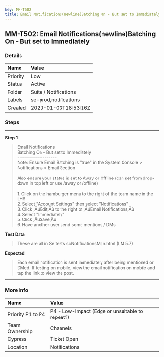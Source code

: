 ```yaml
---
key: MM-T502
title: Email Notifications(newline)Batching On - But set to Immediately
---
```


## MM-T502: Email Notifications(newline)Batching On - But set to Immediately

### Details

| Name     | Value                 |
| :------- | :-------------------- |
| Priority | Low                   |
| Status   | Active                |
| Folder   | Suite / Notifications |
| Labels   | se-prod,notifications |
| Created  | 2020-01-03T18:53:16Z  |

### Steps

<hr/>

**Step 1**

> <article>Email Notifications<br />Batching On - But set to Immediately<br />--------------------<br />Note: Ensure Email Batching is &quot;true&quot; in the System Console &gt; Notifications &gt; Email Section<br /><br />Also ensure your status is set to Away or Offline (can set from drop-down in top left or use /away or /offline)<br /><br />1. Click on the hamburger menu to the right of the team name in the LHS<br />2. Select &quot;Account Settings&quot; then select &quot;Notifications&quot;<br />3. Click &sbquo;&Auml;&uacute;Edit&sbquo;&Auml;&ugrave; to the right of &sbquo;&Auml;&uacute;Email Notifications&sbquo;&Auml;&ugrave;<br />4. Select &quot;Immediately&quot;<br />5. Click &sbquo;&Auml;&uacute;Save&sbquo;&Auml;&ugrave;<br />6. Have another user send some mentions / DMs</article>

**Test Data**

> <article>These are all in Se tests scNotificationsMan.html (LM 5.7)</article>

**Expected**

> <article>Each email notification is sent immediately after being mentioned or DMed. If testing on mobile, view the email notification on mobile and tap the link to view the post.</article>

<hr/>

### More Info

| Name              | Value                                           |
| :---------------- | :---------------------------------------------- |
| Priority P1 to P4 | P4 - Low-Impact (Edge or unsuitable to repeat?) |
| Team Ownership    | Channels                                        |
| Cypress           | Ticket Open                                     |
| Location          | Notifications                                   |
